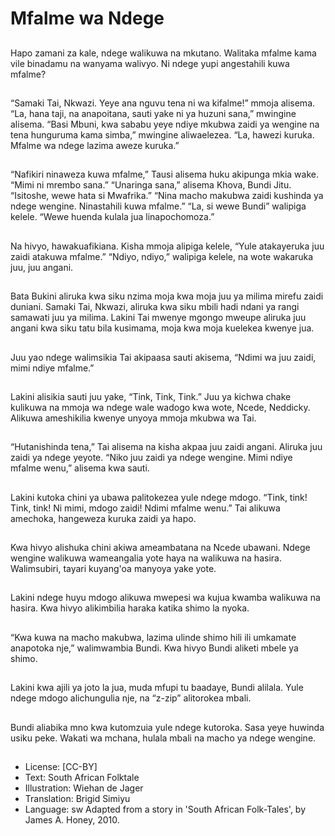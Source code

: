 # Mfalme wa Ndege

##
Hapo zamani za kale, ndege
walikuwa na mkutano.
Walitaka mfalme kama vile
binadamu na wanyama walivyo.
Ni ndege yupi angestahili kuwa
mfalme?

##
“Samaki Tai, Nkwazi. Yeye ana nguvu tena ni
wa kifalme!” mmoja alisema.
“La, hana taji, na anapoitana, sauti yake ni ya
huzuni sana,” mwingine alisema.
“Basi Mbuni, kwa sababu yeye ndiye mkubwa
zaidi ya wengine na tena hunguruma kama
simba,” mwingine aliwaelezea.
“La, hawezi kuruka. Mfalme wa ndege lazima
aweze kuruka.”

##
“Nafikiri ninaweza kuwa mfalme,” Tausi
alisema huku akipunga mkia wake. “Mimi ni
mrembo sana.”
“Unaringa sana,” alisema Khova, Bundi Jitu.
“Isitoshe, wewe hata si Mwafrika.”
“Nina macho makubwa zaidi kushinda ya
ndege wengine. Ninastahili kuwa mfalme.”
“La, si wewe Bundi” walipiga kelele. “Wewe
huenda kulala jua linapochomoza.”

##
Na hivyo, hawakuafikiana.
Kisha mmoja alipiga kelele,
“Yule atakayeruka juu zaidi
atakuwa mfalme.”
“Ndiyo, ndiyo,” walipiga kelele,
na wote wakaruka juu, juu
angani.

##
Bata Bukini aliruka kwa siku nzima moja kwa
moja juu ya milima mirefu zaidi duniani.
Samaki Tai, Nkwazi, aliruka kwa siku mbili hadi
ndani ya rangi samawati juu ya milima.
Lakini Tai mwenye mgongo mweupe aliruka juu
angani kwa siku tatu bila kusimama, moja kwa
moja kuelekea kwenye jua.

##
Juu yao ndege walimsikia Tai
akipaasa sauti akisema, “Ndimi
wa juu zaidi, mimi ndiye
mfalme.”

##
Lakini alisikia sauti juu yake, “Tink, Tink, Tink.”
Juu ya kichwa chake kulikuwa na mmoja wa
ndege wale wadogo kwa wote, Ncede,
Neddicky.
Alikuwa ameshikilia kwenye unyoya mmoja
mkubwa wa Tai.

##
“Hutanishinda tena,” Tai
alisema na kisha akpaa juu
zaidi angani.
Aliruka juu zaidi ya ndege
yeyote.
“Niko juu zaidi ya ndege
wengine. Mimi ndiye mfalme
wenu,” alisema kwa sauti.

##
Lakini kutoka chini ya ubawa palitokezea yule
ndege mdogo.
“Tink, tink! Tink, tink! Ni mimi, mdogo zaidi!
Ndimi mfalme wenu.”
Tai alikuwa amechoka, hangeweza kuruka zaidi
ya hapo.

##
Kwa hivyo alishuka chini akiwa
ameambatana na Ncede
ubawani.
Ndege wengine walikuwa
wameangalia yote haya na
walikuwa na hasira.
Walimsubiri, tayari kuyang'oa
manyoya yake yote.

##
Lakini ndege huyu mdogo
alikuwa mwepesi wa kujua
kwamba walikuwa na hasira.
Kwa hivyo alikimbilia haraka
katika shimo la nyoka.

##
“Kwa kuwa na macho makubwa,
lazima ulinde shimo hili ili
umkamate anapotoka nje,”
walimwambia Bundi.
Kwa hivyo Bundi aliketi mbele
ya shimo.

##
Lakini kwa ajili ya joto la jua,
muda mfupi tu baadaye, Bundi
alilala.
Yule ndege mdogo alichungulia
nje, na “z-zip” alitorokea mbali.

##
Bundi aliabika mno kwa
kutomzuia yule ndege kutoroka.
Sasa yeye huwinda usiku peke.
Wakati wa mchana, hulala mbali
na macho ya ndege wengine.

##
* License: [CC-BY]
* Text: South African Folktale
* Illustration: Wiehan de Jager
* Translation: Brigid Simiyu
* Language: sw
Adapted from a story in 'South
African Folk-Tales', by James A.
Honey, 2010.
